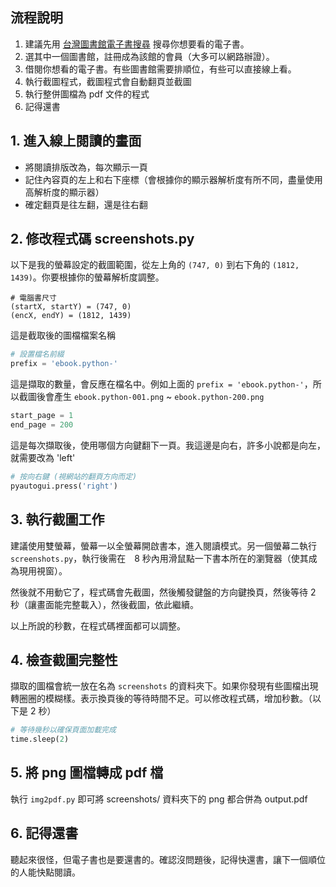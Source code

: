 
## 流程說明

1. 建議先用 [台灣圖書館電子書搜尋](https://taiwanlibrarysearch.herokuapp.com/) 搜尋你想要看的電子書。
2. 選其中一個圖書館，註冊成為該館的會員（大多可以網路辦證）。
3. 借閱你想看的電子書。有些圖書館需要排順位，有些可以直接線上看。
4. 執行截圖程式，截圖程式會自動翻頁並截圖
5. 執行整併圖檔為 pdf 文件的程式
6. 記得還書


## 1. 進入線上閱讀的畫面

* 將閱讀排版改為，每次顯示一頁
* 記住內容頁的左上和右下座標（會根據你的顯示器解析度有所不同，盡量使用高解析度的顯示器）
* 確定翻頁是往左翻，還是往右翻

## 2. 修改程式碼 screenshots.py

以下是我的螢幕設定的截圖範圍，從左上角的 `(747, 0)` 到右下角的 `(1812, 1439)`。你要根據你的螢幕解析度調整。

```
# 電腦書尺寸
(startX, startY) = (747, 0)
(encX, endY) = (1812, 1439)
```

這是截取後的圖檔檔案名稱

```python
# 設置檔名前綴
prefix = 'ebook.python-'
```

這是擷取的數量，會反應在檔名中。例如上面的 `prefix = 'ebook.python-'`，所以截圖後會產生 `ebook.python-001.png` ~ `ebook.python-200.png`

```python
start_page = 1
end_page = 200
```

這是每次擷取後，使用哪個方向鍵翻下一頁。我這邊是向右，許多小說都是向左，就需要改為 'left'

```python
# 按向右鍵 (視網站的翻頁方向而定)
pyautogui.press('right')
```

## 3. 執行截圖工作

建議使用雙螢幕，螢幕一以全螢幕開啟書本，進入閱讀模式。另一個螢幕二執行 `screenshots.py`，執行後需在　8 秒內用滑鼠點一下書本所在的瀏覽器（使其成為現用視窗）。

然後就不用動它了，程式碼會先截圖，然後觸發鍵盤的方向鍵換頁，然後等待 2 秒（讓畫面能完整載入），然後截圖，依此繼續。

以上所說的秒數，在程式碼裡面都可以調整。


## 4. 檢查截圖完整性

擷取的圖檔會統一放在名為 `screenshots` 的資料夾下。如果你發現有些圖檔出現轉圈圈的模糊樣。表示換頁後的等待時間不足。可以修改程式碼，增加秒數。（以下是 2 秒）

```python
# 等待幾秒以確保頁面加載完成
time.sleep(2)
```

## 5. 將 png 圖檔轉成 pdf 檔

執行 `img2pdf.py` 即可將 screenshots/ 資料夾下的 png 都合併為 output.pdf


## 6. 記得還書

聽起來很怪，但電子書也是要還書的。確認沒問題後，記得快還書，讓下一個順位的人能快點閱讀。
